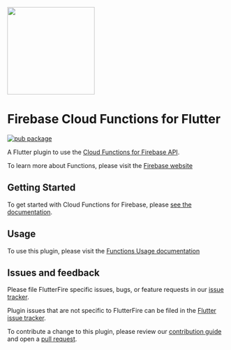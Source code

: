 [<img src="https://raw.githubusercontent.com/firebase/flutterfire/master/resources/flutter_favorite.png" width="200" />](https://flutter.dev/docs/development/packages-and-plugins/favorites)

# Firebase Cloud Functions for Flutter
[![pub package](https://img.shields.io/pub/v/cloud_functions.svg)](https://pub.dev/packages/cloud_functions)

A Flutter plugin to use the [Cloud Functions for Firebase API](https://firebase.google.com/docs/functions/).

To learn more about Functions, please visit the [Firebase website](https://firebase.google.com/products/functions)

## Getting Started

To get started with Cloud Functions for Firebase, please [see the documentation](https://firebase.google.com/docs/functions/get-started?gen=2nd).

## Usage

To use this plugin, please visit the [Functions Usage documentation](https://firebase.google.com/docs/functions/callable#dart)

## Issues and feedback

Please file FlutterFire specific issues, bugs, or feature requests in our [issue tracker](https://github.com/firebase/flutterfire/issues/new).

Plugin issues that are not specific to FlutterFire can be filed in the [Flutter issue tracker](https://github.com/flutter/flutter/issues/new).

To contribute a change to this plugin,
please review our [contribution guide](https://github.com/firebase/flutterfire/blob/master/CONTRIBUTING.md)
and open a [pull request](https://github.com/firebase/flutterfire/pulls).
